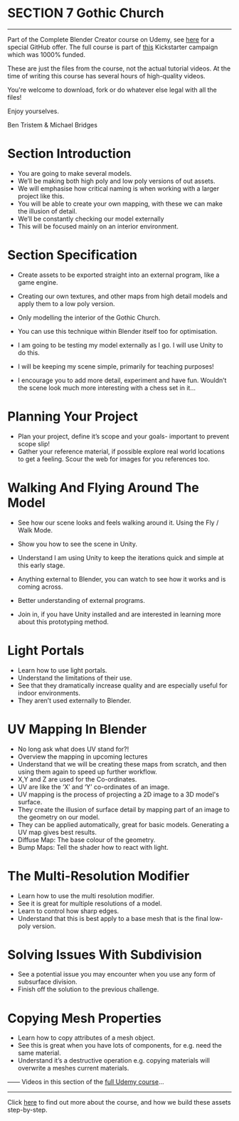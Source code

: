 # SECTION 7 Gothic Church
****

Part of the Complete Blender Creator course on Udemy, see [here](https://www.udemy.com/blendertutorial/?couponCode=GitHubSpecial) for a special GitHub offer. The full course is part of [this](https://www.kickstarter.com/projects/bentristem/how-to-create-3d-assets-using-blender-online-cours) Kickstarter campaign which was 1000% funded.

These are just the files from the course, not the actual tutorial videos. At the time of writing this course has several hours of high-quality videos.

You're welcome to download, fork or do whatever else legal with all the files!

Enjoy yourselves.

Ben Tristem & Michael Bridges

# Section Introduction

* You are going to make several models. 
* We’ll be making both high poly and low poly versions of out assets.
* We will emphasise how critical naming is when working with a larger project like this.
* You will be able to create your own mapping, with these we can make the illusion of detail.
* We’ll be constantly checking our model externally
* This will be focused mainly on an interior environment.

# Section Specification

* Create assets to be exported straight into an external program, like a game engine.
* Creating our own textures, and other maps from high detail models and apply them to a low poly version.
* Only modelling the interior of the Gothic Church.

* You can use this technique within Blender itself too for optimisation. 
* I am going to be testing my model externally as I go. I will use Unity to do this.

* I will be keeping my scene simple, primarily for teaching purposes! 
* I encourage you to add more detail, experiment and have fun. Wouldn’t the scene look much more interesting with a chess set in it…

# Planning Your Project
* Plan your project, define it’s scope and your goals- important to prevent scope slip!
* Gather your reference material, if possible explore real world locations to get a feeling. Scour the web for images for you references too.

# Walking And Flying Around The Model
* See how our scene looks and feels walking around it. Using the Fly / Walk Mode.
* Show you how to see the scene in Unity.
* Understand I am using Unity to keep the iterations quick and simple at this early stage.

* Anything external to Blender, you can watch to see how it works and is coming across.
* Better understanding of external programs.
* Join in, if you have Unity installed and are interested in learning more about this prototyping method.

# Light Portals
* Learn how to use light portals.
* Understand the limitations of their use.
* See that they dramatically increase quality and are especially useful for indoor environments.
* They aren’t used externally to Blender. 

# UV Mapping In Blender

* No long ask what does UV stand for?!
* Overview the mapping in upcoming lectures
* Understand that we will be creating these maps from scratch, and then using them again to speed up further workflow.
* X,Y and Z are used for the Co-ordinates.
* UV are like the ‘X’ and ‘Y’ co-ordinates of an image.
* UV mapping is the process of projecting a 2D image to a 3D model's surface.
* They create the illusion of surface detail by mapping part of an image to the geometry on our model. 
* They can be applied automatically, great for basic models. Generating a UV map gives best results.
* Diffuse Map: The base colour of the geometry.
* Bump Maps: Tell the shader how to react with light.

# The Multi-Resolution Modifier
* Learn how to use the multi resolution modifier.
* See it is great for multiple resolutions of a model.
* Learn to control how sharp edges.
* Understand that this is best apply to a base mesh that is the final low-poly version. 

# Solving Issues With Subdivision
* See a potential issue you may encounter when you use any form of subsurface division.
* Finish off the solution to the previous challenge.

# Copying Mesh Properties
* Learn how to copy attributes of a mesh object.
* See this is great when you have lots of components, for e.g. need the same material.
* Understand it’s a destructive operation e.g. copying materials will overwrite a meshes current materials.

——
Videos in this section of the [full Udemy course](https://www.udemy.com/blendertutorial/?couponCode=GitHubSpecial)...

---
Click [here](https://www.udemy.com/blendertutorial/?couponCode=GitHubSpecial) to find out more about the course, and how we build these assets step-by-step.